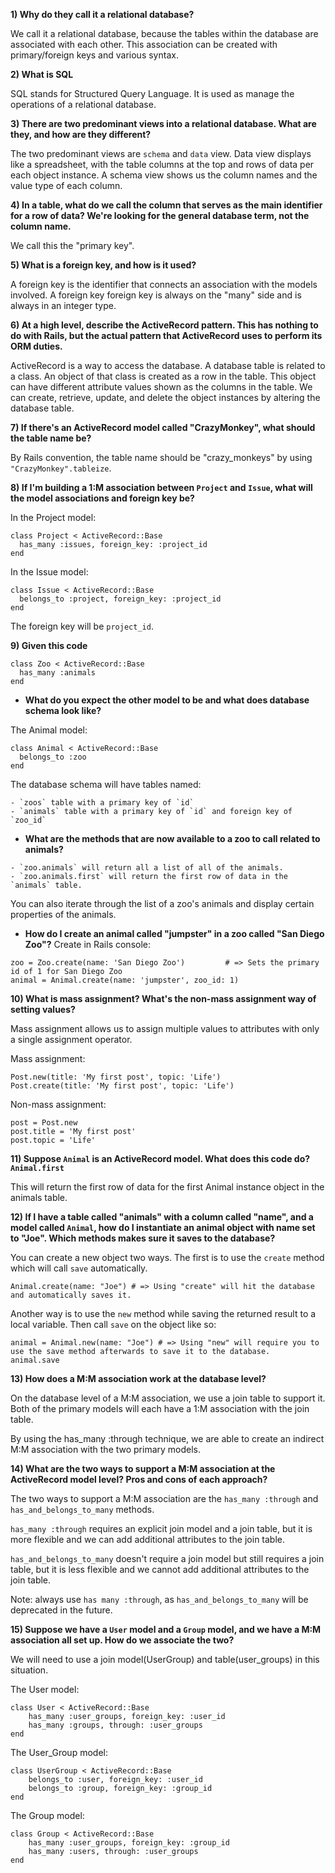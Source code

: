 **1) Why do they call it a relational database?**

We call it a relational database, because the tables within the database are associated 
with each other. This association can be created with primary/foreign keys and various syntax.

**2) What is SQL**

SQL stands for Structured Query Language. It is used as manage the operations of a relational database.

**3) There are two predominant views into a relational database. What are they, and how are they different?**

The two predominant views are `schema` and `data` view. 
Data view displays like a spreadsheet, with the table columns at the top and rows of data per each object instance.
A schema view shows us the column names and the value type of each column.

**4) In a table, what do we call the column that serves as the main identifier for a row of data? We're looking for the general database term, not the column name.**

We call this the "primary key".

**5) What is a foreign key, and how is it used?**

A foreign key is the identifier that connects an association with the models involved.
A foreign key foreign key is always on the "many" side and is always in an integer type.

**6) At a high level, describe the ActiveRecord pattern. This has nothing to do with Rails, but the actual pattern that ActiveRecord uses to perform its ORM duties.**

ActiveRecord is a way to access the database. A database table is related to a class. An object of that class is created as a row in the 
table. This object can have different attribute values shown as the columns in the table. We can create, retrieve, update, and delete 
the object instances by altering the database table.

**7) If there's an ActiveRecord model called "CrazyMonkey", what should the table name be?**

By Rails convention, the table name should be "crazy_monkeys" by using `"CrazyMonkey".tableize`.

**8) If I'm building a 1:M association between `Project` and `Issue`, what will the model associations and foreign key be?**

In the Project model:

```
class Project < ActiveRecord::Base
  has_many :issues, foreign_key: :project_id
end
```
In the Issue model:

```
class Issue < ActiveRecord::Base
  belongs_to :project, foreign_key: :project_id
end
```

The foreign key will be `project_id`.

**9) Given this code**
```
class Zoo < ActiveRecord::Base
  has_many :animals
end
```
- **What do you expect the other model to be and what does database schema look like?**

The Animal model:
```
class Animal < ActiveRecord::Base
  belongs_to :zoo
end
```

The database schema will have tables named:
```
- `zoos` table with a primary key of `id` 
- `animals` table with a primary key of `id` and foreign key of `zoo_id`
```
- **What are the methods that are now available to a zoo to call related to animals?**

```
- `zoo.animals` will return all a list of all of the animals.
- `zoo.animals.first` will return the first row of data in the `animals` table. 
```

You can also iterate through the list of a zoo's animals and display certain properties of the animals.

- **How do I create an animal called "jumpster" in a zoo called "San Diego Zoo"?**
Create in Rails console:

```
zoo = Zoo.create(name: 'San Diego Zoo')         # => Sets the primary id of 1 for San Diego Zoo
animal = Animal.create(name: 'jumpster', zoo_id: 1)
```

**10) What is mass assignment? What's the non-mass assignment way of setting values?**

Mass assignment allows us to assign multiple values to attributes with only a single assignment operator.

Mass assignment:

```
Post.new(title: 'My first post', topic: 'Life')
Post.create(title: 'My first post', topic: 'Life')
```

Non-mass assignment:

```
post = Post.new
post.title = 'My first post'
post.topic = 'Life'
```

**11) Suppose `Animal` is an ActiveRecord model. What does this code do? `Animal.first`**

This will return the first row of data for the first Animal instance object in the animals table.


**12) If I have a table called "animals" with a column called "name", and a model called `Animal`, how do I instantiate an animal object with name set to "Joe". Which methods makes sure it saves to the database?**

You can create a new object two ways. The first is to use the `create` method which will call `save` automatically.

```
Animal.create(name: "Joe") # => Using "create" will hit the database and automatically saves it.
```

Another way is to use the `new` method while saving the returned result to a local variable. Then call `save` on the object like so:

```
animal = Animal.new(name: "Joe") # => Using "new" will require you to use the save method afterwards to save it to the database.
animal.save
```

**13) How does a M:M association work at the database level?**

On the database level of a M:M association, we use a join table to support it. Both of the primary models will each have a 1:M 
association with the join table.

By using the has_many :through technique, we are able to create an indirect M:M association with the two primary models.


**14) What are the two ways to support a M:M association at the ActiveRecord model level? Pros and cons of each approach?**

The two ways to support a M:M association are the `has_many :through` and `has_and_belongs_to_many` methods.

`has_many :through` requires an explicit join model and a join table, but it is more flexible and we can add additional attributes 
to the join table.

`has_and_belongs_to_many` doesn't require a join model but still requires a join table, but it is less flexible and we cannot add 
additional attributes to the join table.

Note: always use `has many :through`, as `has_and_belongs_to_many` will be deprecated in the future.

**15) Suppose we have a `User` model and a `Group` model, and we have a M:M association all set up. How do we associate the two?**

We will need to use a join model(UserGroup) and table(user_groups) in this situation.

The User model:
```
class User < ActiveRecord::Base
    has_many :user_groups, foreign_key: :user_id
    has_many :groups, through: :user_groups
end
```

The User_Group model:
```
class UserGroup < ActiveRecord::Base
    belongs_to :user, foreign_key: :user_id
    belongs_to :group, foreign_key: :group_id
end
```

The Group model:
```
class Group < ActiveRecord::Base
    has_many :user_groups, foreign_key: :group_id
    has_many :users, through: :user_groups
end
```